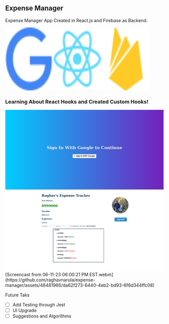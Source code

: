 ## Expense Manager

Expense Manager App Created in React.js and Firebase as Backend.

<p float="left">
<img src="src/assets/google.svg" width="150" height="200" />
<img src="src/assets/react.svg" width="150" height="200" />
<img src="src/assets/firebase.svg" width="150" height="200" />
</p>

<h3>Learning About React Hooks and Created Custom Hooks!</h3>

<img src="src/assets/Screenshot from 2023-11-06 16-42-34.png">
<img src="src/assets/Screenshot from 2023-11-06 17-27-21.png">
[Screencast from 06-11-23 06:00:21 PM EST.webm](https://github.com/raghavnarula/expense-manager/assets/48481966/da62f273-6440-4eb2-bd93-6f6d344ffc08)


Future Taks
- [ ] Add Testing through Jest
- [ ] UI Upgrade
- [ ] Suggestions and Algorithms
